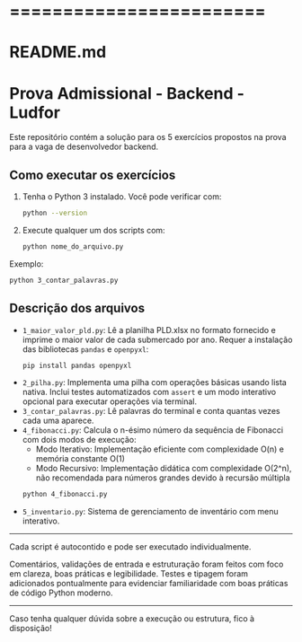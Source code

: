 # ========================
# README.md

# Prova Admissional - Backend - Ludfor

Este repositório contém a solução para os 5 exercícios propostos na prova para a vaga de desenvolvedor backend.

## Como executar os exercícios

1. Tenha o Python 3 instalado. Você pode verificar com:
   ```bash
   python --version
   ```

2. Execute qualquer um dos scripts com:
   ```bash
   python nome_do_arquivo.py
   ```

Exemplo:
```bash
python 3_contar_palavras.py
```

## Descrição dos arquivos

- `1_maior_valor_pld.py`: Lê a planilha PLD.xlsx no formato fornecido e imprime o maior valor de cada submercado por ano. Requer a instalação das bibliotecas `pandas` e `openpyxl`:
  ```bash
  pip install pandas openpyxl
  ```
- `2_pilha.py`: Implementa uma pilha com operações básicas usando lista nativa. Inclui testes automatizados com `assert` e um modo interativo opcional para executar operações via terminal.
- `3_contar_palavras.py`: Lê palavras do terminal e conta quantas vezes cada uma aparece.
- `4_fibonacci.py`: Calcula o n-ésimo número da sequência de Fibonacci com dois modos de execução:
  - Modo Iterativo: Implementação eficiente com complexidade O(n) e memória constante O(1)
  - Modo Recursivo: Implementação didática com complexidade O(2^n), não recomendada para números grandes devido à recursão múltipla
  ```bash
  python 4_fibonacci.py
  ```
- `5_inventario.py`: Sistema de gerenciamento de inventário com menu interativo.

---

Cada script é autocontido e pode ser executado individualmente.

Comentários, validações de entrada e estruturação foram feitos com foco em clareza, boas práticas e legibilidade. Testes e tipagem foram adicionados pontualmente para evidenciar familiaridade com boas práticas de código Python moderno.

---

Caso tenha qualquer dúvida sobre a execução ou estrutura, fico à disposição!
